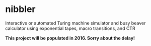 # nibbler
Interactive or automated Turing machine simulator and busy beaver calculator using exponential tapes, macro transitions, and CTR

**This project will be populated in 2016. Sorry about the delay!**
